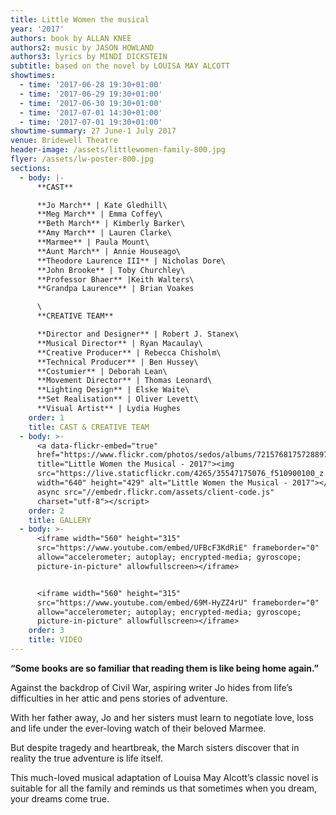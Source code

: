 ```yaml
---
title: Little Women the musical
year: '2017'
authors: book by ALLAN KNEE
authors2: music by JASON HOWLAND
authors3: lyrics by MINDI DICKSTEIN
subtitle: based on the novel by LOUISA MAY ALCOTT
showtimes:
  - time: '2017-06-28 19:30+01:00'
  - time: '2017-06-29 19:30+01:00'
  - time: '2017-06-30 19:30+01:00'
  - time: '2017-07-01 14:30+01:00'
  - time: '2017-07-01 19:30+01:00'
showtime-summary: 27 June-1 July 2017
venue: Bridewell Theatre
header-image: /assets/littlewomen-family-800.jpg
flyer: /assets/lw-poster-800.jpg
sections:
  - body: |-
      **CAST**

      **Jo March** | Kate Gledhill\
      **Meg March** | Emma Coffey\
      **Beth March** | Kimberly Barker\
      **Amy March** | Lauren Clarke\
      **Marmee** | Paula Mount\
      **Aunt March** | Annie Houseago\
      **Theodore Laurence III** | Nicholas Dore\
      **John Brooke** | Toby Churchley\
      **Professor Bhaer** |Keith Walters\
      **Grandpa Laurence** | Brian Voakes

      \
      **CREATIVE TEAM**

      **Director and Designer** | Robert J. Stanex\
      **Musical Director** | Ryan Macaulay\
      **Creative Producer** | Rebecca Chisholm\
      **Technical Producer** | Ben Hussey\
      **Costumier** | Deborah Lean\
      **Movement Director** | Thomas Leonard\
      **Lighting Design** | Elske Waite\
      **Set Realisation** | Oliver Levett\
      **Visual Artist** | Lydia Hughes
    order: 1
    title: CAST & CREATIVE TEAM
  - body: >-
      <a data-flickr-embed="true"
      href="https://www.flickr.com/photos/sedos/albums/72157681757288974"
      title="Little Women the Musical - 2017"><img
      src="https://live.staticflickr.com/4265/35547175076_f510900100_z.jpg"
      width="640" height="429" alt="Little Women the Musical - 2017"></a><script
      async src="//embedr.flickr.com/assets/client-code.js"
      charset="utf-8"></script>
    order: 2
    title: GALLERY
  - body: >-
      <iframe width="560" height="315"
      src="https://www.youtube.com/embed/UFBcF3KdRiE" frameborder="0"
      allow="accelerometer; autoplay; encrypted-media; gyroscope;
      picture-in-picture" allowfullscreen></iframe>


      <iframe width="560" height="315"
      src="https://www.youtube.com/embed/69M-HyZZ4rU" frameborder="0"
      allow="accelerometer; autoplay; encrypted-media; gyroscope;
      picture-in-picture" allowfullscreen></iframe>
    order: 3
    title: VIDEO
---
```

**“Some books are so familiar that reading them is like being home again.”**

Against the backdrop of Civil War, aspiring writer Jo hides from life’s difficulties in her attic and pens stories of adventure.

With her father away, Jo and her sisters must learn to negotiate love, loss and life under the ever-loving watch of their beloved Marmee.

But despite tragedy and heartbreak, the March sisters discover that in reality the true adventure is life itself.

This much-loved musical adaptation of Louisa May Alcott’s classic novel is suitable for all the family and reminds us that sometimes when you dream, your dreams come true.
